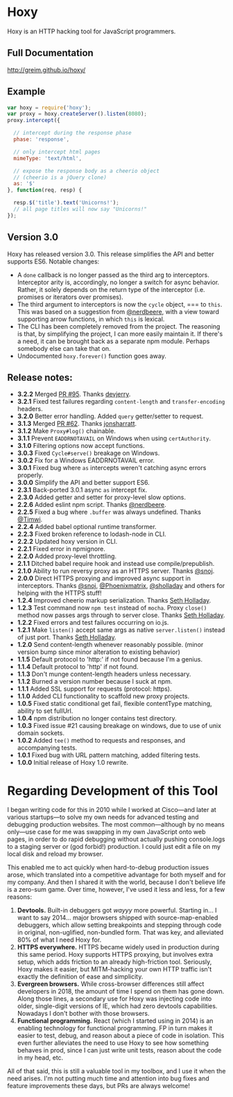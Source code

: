 # Hoxy

Hoxy is an HTTP hacking tool for JavaScript programmers.

## Full Documentation

http://greim.github.io/hoxy/

## Example

```js
var hoxy = require('hoxy');
var proxy = hoxy.createServer().listen(8080);
proxy.intercept({

  // intercept during the response phase
  phase: 'response',

  // only intercept html pages
  mimeType: 'text/html',

  // expose the response body as a cheerio object
  // (cheerio is a jQuery clone)
  as: '$'
}, function(req, resp) {

  resp.$('title').text('Unicorns!');
  // all page titles will now say "Unicorns!"
});
```

## Version 3.0

Hoxy has released version 3.0.
This release simplifies the API and better supports ES6.
Notable changes:

 * A `done` callback is no longer passed as the third arg to interceptors. Interceptor arity is, accordingly, no longer a switch for async behavior. Rather, it solely depends on the return type of the interceptor (i.e. promises or iterators over promises).
 * The third argument to interceptors is now the `cycle` object, === to `this`. This was based on a suggestion from [@nerdbeere](https://github.com/nerdbeere), with a view toward supporting arrow functions, in which `this` is lexical.
 * The CLI has been completely removed from the project. The reasoning is that, by simplifying the project, I can more easily maintain it. If there's a need, it can be brought back as a separate npm module. Perhaps somebody else can take that on.
 * Undocumented `hoxy.forever()` function goes away.

## Release notes:

* **3.2.2** Merged [PR #95](https://github.com/greim/hoxy/pull/95). Thanks [devjerry](https://github.com/devjerry).
* **3.2.1** Fixed test failures regarding `content-length` and `transfer-encoding` headers.
* **3.2.0** Better error handling. Added `query` getter/setter to request.
* **3.1.3** Merged [PR #62](https://github.com/greim/hoxy/pull/62). Thanks [jonsharratt](https://github.com/jonsharratt).
* **3.1.2** Make `Proxy#log()` chainable.
* **3.1.1** Prevent `EADDRNOTAVAIL` on Windows when using `certAuthority`.
* **3.1.0** Filtering options now accept functions.
* **3.0.3** Fixed `Cycle#serve()` breakage on Windows.
* **3.0.2** Fix for a Windows EADDRNOTAVAIL error.
* **3.0.1** Fixed bug where `as` intercepts weren't catching async errors properly.
* **3.0.0** Simplify the API and better support ES6.
* **2.3.1** Back-ported 3.0.1 async `as` intercept fix.
* **2.3.0** Added getter and setter for proxy-level slow options.
* **2.2.6** Added eslint npm script. Thanks [@nerdbeere](https://github.com/nerdbeere).
* **2.2.5** Fixed a bug where `.buffer` was always undefined. Thanks [@Timwi](https://github.com/Timwi).
* **2.2.4** Added babel optional runtime transformer.
* **2.2.3** Fixed broken reference to lodash-node in CLI.
* **2.2.2** Updated hoxy version in CLI.
* **2.2.1** Fixed error in npmignore.
* **2.2.0** Added proxy-level throttling.
* **2.1.1** Ditched babel require hook and instead use compile/prepublish.
* **2.1.0** Ability to run reversy proxy as an HTTPS server. Thanks [@snoj](https://github.com/snoj).
* **2.0.0** Direct HTTPS proxying and improved async support in interceptors. Thanks [@snoj](https://github.com/snoj), [@Phoenixmatrix](https://github.com/Phoenixmatrix), [@sholladay](https://github.com/sholladay) and others for helping with the HTTPS stuff!
* **1.2.4** Improved cheerio markup serialization. Thanks [Seth Holladay](https://github.com/sholladay).
* **1.2.3** Test command now `npm test` instead of `mocha`. Proxy `close()` method now passes args through to server close. Thanks [Seth Holladay](https://github.com/sholladay).
* **1.2.2** Fixed errors and test failures occurring on io.js.
* **1.2.1** Make `listen()` accept same args as native `server.listen()` instead of just port. Thanks [Seth Holladay](https://github.com/sholladay).
* **1.2.0** Send content-length whenever reasonably possible. (minor version bump since minor alteration to existing behavior)
* **1.1.5** Default protocol to 'http:' if not found because I'm a genius.
* **1.1.4** Default protocol to 'http' if not found.
* **1.1.3** Don't munge content-length headers unless necessary.
* **1.1.2** Burned a version number because I suck at npm.
* **1.1.1** Added SSL support for requests (protocol: https).
* **1.1.0** Added CLI functionality to scaffold new proxy projects.
* **1.0.5** Fixed static conditional get fail, flexible contentType matching, ability to set fullUrl.
* **1.0.4** npm distribution no longer contains test directory.
* **1.0.3** Fixed issue #21 causing breakage on windows, due to use of unix domain sockets.
* **1.0.2** Added `tee()` method to requests and responses, and accompanying tests.
* **1.0.1** Fixed bug with URL pattern matching, added filtering tests.
* **1.0.0** Initial release of Hoxy 1.0 rewrite.

# Regarding Development of this Tool

I began writing code for this in 2010 while I worked at Cisco—and later at various startups—to solve my own needs for advanced testing and debugging production websites. The most common—although by no means only—use case for me was swapping in my own JavaScript onto web pages, in order to do rapid debugging without actually pushing console.logs to a staging server or (god forbid!) production. I could just edit a file on my local disk and reload my browser.

This enabled me to act quickly when hard-to-debug production issues arose, which translated into a competitive advantage for both myself and for my company. And then I shared it with the world, because I don't believe life is a zero-sum game. Over time, however, I've used it less and less, for a few reasons:

 1. **Devtools.** Built-in debuggers got *wayyy* more powerful. Starting in... I want to say 2014... major browsers shipped with source-map-enabled debuggers, which allow setting breakpoints and stepping through code in original, non-uglified, non-bundled form. That was key, and alleviated 80% of what I need Hoxy for.
 1. **HTTPS everywhere.** HTTPS became widely used in production during this same period. Hoxy supports HTTPS proxying, but involves extra setup, which adds friction to an already high-friction tool. Seriously, Hoxy makes it easier, but MITM-hacking your own HTTP traffic isn't exactly the definition of ease and simplicity.
 1. **Evergreen browsers.** While cross-browser differences still affect developers in 2018, the amount of time I spend on them has gone down. Along those lines, a secondary use for Hoxy was injecting code into older, single-digit versions of IE, which had zero devtools capabilities. Nowadays I don't bother with those browsers.
 1. **Functional programming.** React (which I started using in 2014) is an enabling technology for functional programming. FP in turn makes it easier to test, debug, and reason about a piece of code in isolation. This even further alleviates the need to use Hoxy to see how something behaves in prod, since I can just write unit tests, reason about the code in my head, etc.

All of that said, this is still a valuable tool in my toolbox, and I use it when the need arises. I'm not putting much time and attention into bug fixes and feature improvements these days, but PRs are always welcome!
